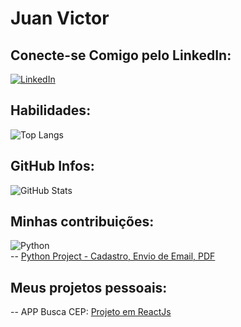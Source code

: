 

# Juan Victor

## Conecte-se Comigo pelo LinkedIn: 

[![LinkedIn](https://img.shields.io/badge/LinkedIn-000?style=for-the-badge&logo=linkedin&logoColor=0E76A8)](https://www.linkedin.com/in/juan-victor-00528a1ba/)

## Habilidades:

![Top Langs](https://github-readme-stats-git-masterrstaa-rickstaa.vercel.app/api/top-langs/?username=JuanVictorF&layout=compact&bg_color=000&border_color=30A3DC&title_color=E94D5F&text_color=FFF)


## GitHub Infos:
![GitHub Stats](https://github-readme-stats.vercel.app/api?username=JuanVictorF&theme=transparent&bg_color=000&border_color=30A3DC&show_icons=true&icon_color=30A3DC&title_color=E94D5F&text_color=FFF)


## Minhas contribuições:

![Python](https://img.shields.io/badge/Python-000?style=for-the-badge&logo=python) 
<br> 
-- [Python Project - Cadastro, Envio de Email, PDF](https://github.com/JuanVictorf/PythonEmailCadastro)


## Meus projetos pessoais:

-- APP Busca CEP: 
[Projeto em ReactJs](https://github.com/JuanVictorf/CepSearchAPI)